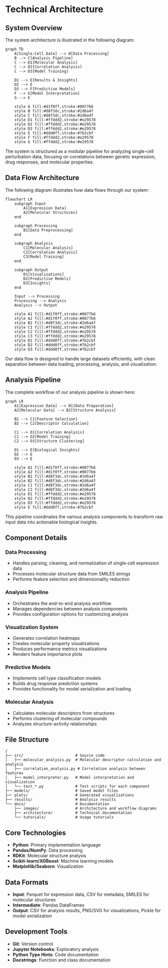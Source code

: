 # Technical Architecture

## System Overview

The system architecture is illustrated in the following diagram:

```mermaid
graph TD
    A[Single-Cell Data] --> B[Data Processing]
    B --> C[Analysis Pipeline]
    C --> D1[Molecular Analysis]
    C --> D2[Correlation Analysis]
    C --> D3[Model Training]
    
    D1 --> E[Results & Insights]
    D2 --> E
    D3 --> F[Predictive Models]
    F --> G[Model Interpretation]
    G --> E

    style A fill:#d1f0ff,stroke:#0077b6
    style B fill:#d8f3dc,stroke:#2d6a4f
    style C fill:#d8f3dc,stroke:#2d6a4f
    style D1 fill:#ffddd2,stroke:#e29578
    style D2 fill:#ffddd2,stroke:#e29578
    style D3 fill:#ffddd2,stroke:#e29578
    style E fill:#ddd0ff,stroke:#7b2cbf
    style F fill:#ffddd2,stroke:#e29578
    style G fill:#ffddd2,stroke:#e29578
```

The system is structured as a modular pipeline for analyzing single-cell perturbation data, focusing on correlations between genetic expression, drug responses, and molecular properties.

## Data Flow Architecture

The following diagram illustrates how data flows through our system:

```mermaid
flowchart LR
    subgraph Input
        A1[Expression Data]
        A2[Molecular Structures]
    end

    subgraph Processing
        B1[Data Preprocessing]
    end

    subgraph Analysis
        C1[Molecular Analysis]
        C2[Correlation Analysis]
        C3[Model Training]
    end

    subgraph Output
        D1[Visualizations]
        D2[Predictive Models]
        D3[Insights]
    end

    Input --> Processing
    Processing --> Analysis
    Analysis --> Output
    
    style A1 fill:#d1f0ff,stroke:#0077b6
    style A2 fill:#d1f0ff,stroke:#0077b6
    style B1 fill:#d8f3dc,stroke:#2d6a4f
    style C1 fill:#ffddd2,stroke:#e29578
    style C2 fill:#ffddd2,stroke:#e29578
    style C3 fill:#ffddd2,stroke:#e29578
    style D1 fill:#ddd0ff,stroke:#7b2cbf
    style D2 fill:#ddd0ff,stroke:#7b2cbf
    style D3 fill:#ddd0ff,stroke:#7b2cbf
```

Our data flow is designed to handle large datasets efficiently, with clean separation between data loading, processing, analysis, and visualization.

## Analysis Pipeline

The complete workflow of our analysis pipeline is shown here:

```mermaid
graph LR
    A1[Expression Data] --> B1[Data Preparation]
    A2[Molecular Data] --> B2[Structure Analysis]
    
    B1 --> C1[Feature Selection]
    B2 --> C2[Descriptor Calculation]
    
    C1 --> D1[Correlation Analysis]
    C1 --> D2[Model Training]
    C2 --> D3[Structure Clustering]
    
    D1 --> E[Biological Insights]
    D2 --> E
    D3 --> E
    
    style A1 fill:#d1f0ff,stroke:#0077b6
    style A2 fill:#d1f0ff,stroke:#0077b6
    style B1 fill:#d8f3dc,stroke:#2d6a4f
    style B2 fill:#d8f3dc,stroke:#2d6a4f
    style C1 fill:#d8f3dc,stroke:#2d6a4f
    style C2 fill:#d8f3dc,stroke:#2d6a4f
    style D1 fill:#ffddd2,stroke:#e29578
    style D2 fill:#ffddd2,stroke:#e29578
    style D3 fill:#ffddd2,stroke:#e29578
    style E fill:#ddd0ff,stroke:#7b2cbf
```

This pipeline coordinates the various analysis components to transform raw input data into actionable biological insights.

## Component Details

### Data Processing
- Handles parsing, cleaning, and normalization of single-cell expression data
- Processes molecular structure data from SMILES strings
- Performs feature selection and dimensionality reduction

### Analysis Pipeline
- Orchestrates the end-to-end analysis workflow
- Manages dependencies between analysis components
- Provides configuration options for customizing analysis

### Visualization System
- Generates correlation heatmaps
- Creates molecular property visualizations
- Produces performance metrics visualizations
- Renders feature importance plots

### Predictive Models
- Implements cell type classification models
- Builds drug response prediction systems
- Provides functionality for model serialization and loading

### Molecular Analysis
- Calculates molecular descriptors from structures
- Performs clustering of molecular compounds
- Analyzes structure-activity relationships

## File Structure

```
/
├── src/                       # Source code
│   ├── molecular_analysis.py  # Molecular descriptor calculation and analysis
│   ├── correlation_analysis.py # Correlation analysis between features
│   ├── model_interpreter.py   # Model interpretation and visualization
│   └── test_*.py              # Test scripts for each component
├── models/                    # Saved model files
├── plots/                     # Generated visualizations
├── results/                   # Analysis results
└── docs/                      # Documentation
    ├── images/                # Architecture and workflow diagrams
    ├── architecture/          # Technical documentation
    └── tutorials/             # Usage tutorials
```

## Core Technologies

- **Python**: Primary implementation language
- **Pandas/NumPy**: Data processing
- **RDKit**: Molecular structure analysis
- **Scikit-learn/XGBoost**: Machine learning models
- **Matplotlib/Seaborn**: Visualization

## Data Formats

- **Input**: Parquet for expression data, CSV for metadata, SMILES for molecular structures
- **Intermediate**: Pandas DataFrames
- **Output**: CSV for analysis results, PNG/SVG for visualizations, Pickle for model serialization

## Development Tools

- **Git**: Version control
- **Jupyter Notebooks**: Exploratory analysis
- **Python Type Hints**: Code documentation
- **Docstrings**: Function and class documentation 